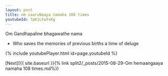 ```yaml
---
layout: post
title: om vaaruNaaya namaha 108 times
youtubeId: 7pK1LFwYxKg
---
```

 
 
Om Gandhapaline bhagawathe nama 
 
 -  Who saves the memories of previous births a time of deluge 
 
  
 
  
 
 
 
 
 
 


{% include youtubePlayer.html id=page.youtubeId %}
 
[Next]({{ site.baseurl }}{% link  split2/_posts/2015-08-29-Om hemaangaaya namaha 108 times.md%})
 
